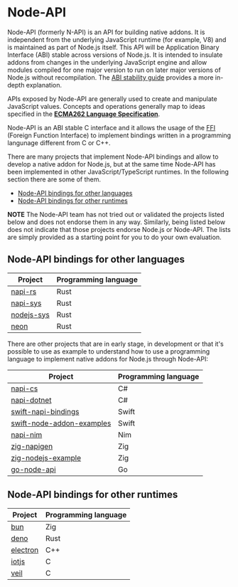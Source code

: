 # Node-API

Node-API (formerly N-API) is an API for building native addons. It is
independent from the underlying JavaScript runtime (for example, V8) and is
maintained as part of Node.js itself. This API will be Application Binary
Interface (ABI) stable across versions of Node.js. It is intended to insulate
addons from changes in the underlying JavaScript engine and allow modules
compiled for one major version to run on later major versions of Node.js
without recompilation. The [ABI stability guide][] provides a more in-depth
explanation.

APIs exposed by Node-API are generally used to create and manipulate JavaScript
values. Concepts and operations generally map to ideas specified in the
**[ECMA262 Language Specification][]**.

Node-API is an ABI stable C interface and it allows the usage of the [FFI][]
(Foreign Function Interface) to implement bindings written in a programming
langunage different from C or C++.

There are many projects that implement Node-API bindings and allow to develop
a native addon for Node.js, but at the same time  Node-API has been implemented
in other JavaScript/TypeScript runtimes. In the following section there are
some of them.

- [Node-API bindings for other languages](#languages)
- [Node-API bindings for other runtimes](#runtimes)

**NOTE** The Node-API team has not tried out or validated the projects listed
below and does not endorse them in any way. Similarly, being listed below does
not indicate that those projects endorse Node.js or Node-API.
The lists are simply provided as a starting point for you to do your own evaluation.

<a name="#languages"></a>

## Node-API bindings for other languages

|Project | Programming language|
|--------|---------------------|
|[napi-rs](https://github.com/napi-rs/napi-rs)| Rust|
|[napi-sys](https://github.com/napi-rs/napi-sys)| Rust|
|[nodejs-sys](https://github.com/elmarx/nodejs-sys)| Rust|
|[neon](https://github.com/neon-bindings/neon)| Rust|

There are other projects that are in early stage, in development or that
it's possible to use as example to understand how to use a programming
language to implement native addons for Node.js through Node-API:

|Project | Programming language|
|--------|---------------------|
|[napi-cs](https://github.com/EYHN/napi-cs)| C#|
|[napi-dotnet](https://github.com/jasongin/napi-dotnet)| C#|
|[swift-napi-bindings](https://github.com/LinusU/swift-napi-bindings)| Swift|
|[swift-node-addon-examples](https://github.com/LinusU/swift-node-addon-examples)| Swift|
|[napi-nim](https://github.com/andi23rosca/napi-nim)| Nim|
|[zig-napigen](https://github.com/cztomsik/zig-napigen)|Zig|
|[zig-nodejs-example](zig-nodejs-example)| Zig|
|[go-node-api](https://github.com/napi-bindings/go-node-api)| Go|

<a name="#runtimes"></a>

## Node-API bindings for other runtimes

|Project | Programming language|
|--------|---------------------|
|[bun](https://github.com/oven-sh/bun)| Zig|
|[deno](https://github.com/denoland/deno)| Rust|
|[electron](https://github.com/electron/electron)| C++|
|[iotjs](https://github.com/jerryscript-project/iotjs)| C|
|[veil](https://github.com/lightsourceengine/veil)| C|

[ABI stability guide]: https://nodejs.org/en/docs/guides/abi-stability/
[ECMA262 Language Specification]: https://tc39.es/ecma262/
[FFI]: https://en.wikipedia.org/wiki/Foreign_function_interface
